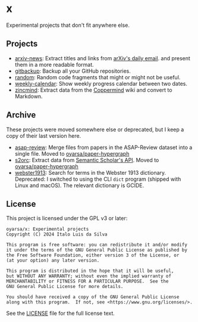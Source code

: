 # x

Experimental projects that don't fit anywhere else.

## Projects

- [arxiv-news](arxiv-news/README.md): Extract titles and links from [arXiv's daily
  email](https://arxiv.org/help/subscribe). and present them in a more readable format.
- [gitbackup](gitbackup/README.md): Backup all your GitHub repositories.
- [random](random/README.md): Random code fragments that might or might not be useful.
- [weekly-calendar](weekly-calendar/README.md): Show weekly progress calendar between
  two dates.
- [zincmind](zincmind/README.md): Extract data from the
  [Coppermind](https://coppermind.net/wiki/Main_Page) wiki and convert to Markdown.


## Archive

These projects were moved somewhere else or deprecated, but I keep a copy of their last
version here.

- [asap-review](/asap-review/README.md): Merge files from papers in the ASAP-Review
  dataset into a single file. Moved to
  [oyarsa/paper-hypergraph](https://github.com/oyarsa/paper-hypergraph/)
- [s2orc](s2orc/README.md): Extract data from [Semantic Scholar's
  API](https://api.semanticscholar.org/api-docs/). Moved to
  [oyarsa/paper-hypergraph](https://github.com/oyarsa/paper-hypergraph/)
- [webster1913](webster1913/README.md): Search for terms in the Webster 1913 dictionary.
  Deprecated: I switched to using the CLI `dict` program (shipped with Linux and macOS).
  The relevant dictionary is GCIDE.

## License

This project is licensed under the GPL v3 or later:

    oyarsa/x: Experimental projects
    Copyright (C) 2024 Italo Luis da Silva

    This program is free software: you can redistribute it and/or modify
    it under the terms of the GNU General Public License as published by
    the Free Software Foundation, either version 3 of the License, or
    (at your option) any later version.

    This program is distributed in the hope that it will be useful,
    but WITHOUT ANY WARRANTY; without even the implied warranty of
    MERCHANTABILITY or FITNESS FOR A PARTICULAR PURPOSE.  See the
    GNU General Public License for more details.

    You should have received a copy of the GNU General Public License
    along with this program.  If not, see <https://www.gnu.org/licenses/>.

See the [LICENSE](LICENSE) file for the full license text.

